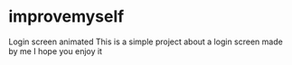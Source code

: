 # improvemyself
Login screen animated 
This is a simple project about a login screen made by me 
I hope you enjoy it
